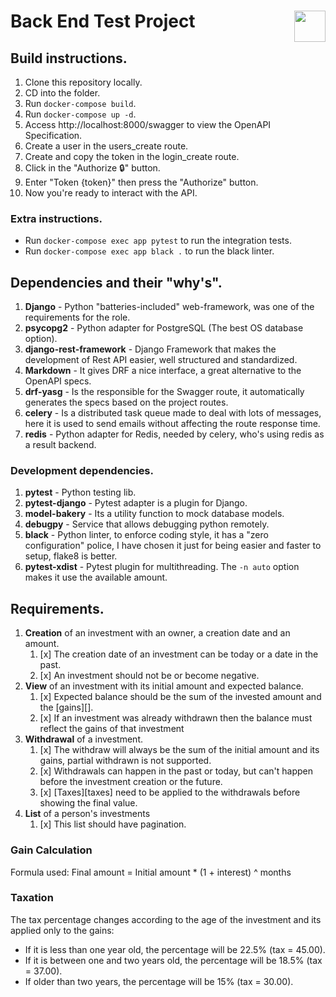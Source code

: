 # Back End Test Project <img src="https://coderockr.com/assets/images/coderockr.svg" align="right" height="50px" />

## Build instructions.

1. Clone this repository locally.
2. CD into the folder.
3. Run `docker-compose build`.
4. Run `docker-compose up -d`.
5. Access http://localhost:8000/swagger to view the OpenAPI Specification.
6. Create a user in the users_create route.
7. Create and copy the token in the login_create route.
8. Click in the "Authorize 🔒" button.
9. Enter "Token {token}" then press the "Authorize" button.
10. Now you're ready to interact with the API.

### Extra instructions.

* Run `docker-compose exec app pytest` to run the integration tests.
* Run `docker-compose exec app black .` to run the black linter.

## Dependencies and their "why's".

1. **Django** - Python "batteries-included" web-framework, was one of the requirements for the role.
2. **psycopg2** - Python adapter for PostgreSQL (The best OS database option).
3. **django-rest-framework** - Django Framework that makes the development of Rest API easier, well structured and standardized.
4. **Markdown** - It gives DRF a nice interface, a great alternative to the OpenAPI specs.
5. **drf-yasg** - Is the responsible for the Swagger route, it automatically generates the specs based on the project routes.
6. **celery** - Is a distributed task queue made to deal with lots of messages, here it is used to send emails without affecting the route response time.
7. **redis** - Python adapter for Redis, needed by celery, who's using redis as a result backend.

### Development dependencies.

1. **pytest** - Python testing lib.
2. **pytest-django** - Pytest adapter is a plugin for Django.
3. **model-bakery** - Its a utility function to mock database models.
4. **debugpy** - Service that allows debugging python remotely.
5. **black** - Python linter, to enforce coding style, it has a "zero configuration" police, I have chosen it just for being easier and faster to setup, flake8 is better.
6. **pytest-xdist** - Pytest plugin for multithreading. The `-n auto` option makes it use the available amount.

## Requirements.

1. __Creation__ of an investment with an owner, a creation date and an amount.
    1. [x] The creation date of an investment can be today or a date in the past.
    2. [x] An investment should not be or become negative.
2. __View__ of an investment with its initial amount and expected balance.
    1. [x] Expected balance should be the sum of the invested amount and the [gains][].
    2. [x] If an investment was already withdrawn then the balance must reflect the gains of that investment
3. __Withdrawal__ of a investment.
    1. [x] The withdraw will always be the sum of the initial amount and its gains,
       partial withdrawn is not supported.
    2. [x] Withdrawals can happen in the past or today, but can't happen before the investment creation or the future.
    3. [x] [Taxes][taxes] need to be applied to the withdrawals before showing the final value.
4. __List__ of a person's investments
    1. [x] This list should have pagination.

### Gain Calculation

Formula used: Final amount = Initial amount * (1 + interest) ^ months

### Taxation

The tax percentage changes according to the age of the investment and its applied only to the gains:
* If it is less than one year old, the percentage will be 22.5% (tax = 45.00).
* If it is between one and two years old, the percentage will be 18.5% (tax = 37.00).
* If older than two years, the percentage will be 15% (tax = 30.00).
